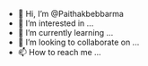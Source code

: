 - 👋 Hi, I’m @Paithakbebbarma
- 👀 I’m interested in ...
- 🌱 I’m currently learning ...
- 💞️ I’m looking to collaborate on ...
- 📫 How to reach me ...

<!---
Paithakbebbarma/Paithakbebbarma is a ✨ special ✨ repository because its `README.md` (this file) appears on your GitHub profile.
You can click the Preview link to take a look at your changes.
--->
